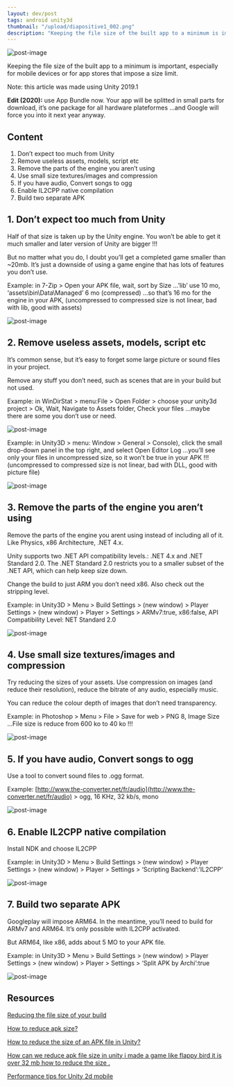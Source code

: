 ```yaml
---
layout: dev/post
tags: android unity3d
thumbnail: "/upload/diapositive1_002.png"
description: "Keeping the file size of the built app to a minimum is important, especially for mobile devices or..."
---
```


![post-image](/upload/diapositive1_002.png)

Keeping the file size of the built app to a minimum is important, especially for mobile devices or for app stores that impose a size limit.


Note: this article was made using Unity 2019.1

**Edit (2020):** use App Bundle now. Your app will be splitted in small parts for download, it’s one package for all hardware plateformes …and Google will force you into it next year anyway.

## Content

1.  Don’t expect too much from Unity
2.  Remove useless assets, models, script etc
3.  Remove the parts of the engine you aren’t using
4.  Use small size textures/images and compression
5.  If you have audio, Convert songs to ogg
6.  Enable IL2CPP native compilation
7.  Build two separate APK

## 1\. Don’t expect too much from Unity

Half of that size is taken up by the Unity engine. You won’t be able to get it much smaller and later version of Unity are bigger !!!

But no matter what you do, I doubt you’ll get a completed game smaller than ~20mb. It’s just a downside of using a game engine that has lots of features you don’t use.

Example: in 7-Zip > Open your APK file, wait, sort by Size …’lib’ use 10 mo, ‘assets\bin\Data\Managed’ 6 mo (compressed) …so that’s 16 mo for the engine in your APK, (uncompressed to compressed size is not linear, bad with lib, good with assets)

![post-image](/upload/screen-shot-05-04-19-at-01_003.png)

## 2\. Remove useless assets, models, script etc

It’s common sense, but it’s easy to forget some large picture or sound files in your project.

Remove any stuff you don’t need, such as scenes that are in your build but not used.

Example: in WinDirStat > menu:File > Open Folder > choose your unity3d project > Ok, Wait, Navigate to Assets folder, Check your files …maybe there are some you don’t use or need.

![post-image](/upload/screen-shot-05-04-19-at-12_002.png)

Example: in Unity3D > menu: Window > General > Console), click the small drop-down panel in the top right, and select Open Editor Log …you’ll see only your files in uncompressed size, so it won’t be true in your APK !!! (uncompressed to compressed size is not linear, bad with DLL, good with picture file)

![post-image](/upload/screen-shot-05-04-19-at-01.png)

## 3\. Remove the parts of the engine you aren’t using

Remove the parts of the engine you arent using instead of including all of it. Like Physics, x86 Architecture, .NET 4.x.

Unity supports two .NET API compatibility levels.: .NET 4.x and .NET Standard 2.0\. The .NET Standard 2.0 restricts you to a smaller subset of the .NET API, which can help keep size down.


Change the build to just ARM you don’t need x86\. Also check out the stripping level.

Example: in Unity3D > Menu > Build Settings > (new window) > Player Settings > (new window) > Player > Settings > ARMv7:true, x86:false, API Compatibility Level: NET Standard 2.0

![post-image](/upload/screen-shot-05-04-19-at-01_002.png)


## 4\. Use small size textures/images and compression

Try reducing the sizes of your assets. Use compression on images (and reduce their resolution), reduce the bitrate of any audio, especially music.

You can reduce the colour depth of images that don’t need transparency.

Example: in Photoshop > Menu > File > Save for web > PNG 8, Image Size …File size is reduce from 600 ko to 40 ko !!!

![post-image](/upload/screen-shot-05-04-19-at-12.png)

## 5\. If you have audio, Convert songs to ogg

Use a tool to convert sound files to .ogg format.

Example: [http://www.the-converter.net/fr/audio](http://www.the-converter.net/fr/audio) > ogg, 16 KHz, 32 kb/s, mono

![post-image](/upload/screen-shot-05-04-19-at-03.png)

## 6\. Enable IL2CPP native compilation

Install NDK and choose IL2CPP

Example: in Unity3D > Menu > Build Settings > (new window) > Player Settings > (new window) > Player > Settings > ‘Scripting Backend’:’IL2CPP’

![post-image](/upload/screen-shot-05-04-19-at-04.png)

## 7\. Build two separate APK

Googleplay will impose ARM64\. In the meantime, you’ll need to build for ARMv7 and ARM64\. It’s only possible with IL2CPP activated.

But ARM64, like x86, adds about 5 MO to your APK file.

Example: in Unity3D > Menu > Build Settings > (new window) > Player Settings > (new window) > Player > Settings > ‘Split APK by Archi’:true

![post-image](/upload/screen-shot-05-04-19-at-04_002.png)

## Resources

[Reducing the file size of your build](https://docs.unity3d.com/Manual/ReducingFilesize.html)

[How to reduce apk size?](https://forum.unity.com/threads/how-to-reduce-apk-size.493746/)

[How to reduce the size of an APK file in Unity?](https://stackoverflow.com/questions/28100362/how-to-reduce-the-size-of-an-apk-file-in-unity)

[How can we reduce apk file size in unity i made a game like flappy bird it is over 32 mb how to reduce the size .](https://www.reddit.com/r/Unity2D/comments/6jf887/how_can_we_reduce_apk_file_size_in_unity_i_made_a/)

[Performance tips for Unity 2d mobile](https://divillysausages.com/2016/01/21/performance-tips-for-unity-2d-mobile/)